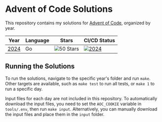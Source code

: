 # Advent of Code Solutions
This repository contains my solutions for [Advent of Code](https://adventofcode.com/), organized by year.

| Year | Language | Stars | CI/CD Status |
|------|----------|-------|--------------|
| [2024](https://adventofcode.com/2024) | Go     | ![50 Stars](https://img.shields.io/badge/Stars-50-gold?logo=adventofcode) | [![2024](https://github.com/jeroen-plug/advent-of-code/actions/workflows/2024.yml/badge.svg)](https://github.com/jeroen-plug/advent-of-code/actions/workflows/2024.yml) |

## Running the Solutions
To run the solutions, navigate to the specific year's folder and run `make`.
Other targets are available, such as `make test` to run all tests, or `make 1` to run a specific day.

Input files for each day are not included in this repository.
To automatically download the input files, you need to set the `AOC_COOKIE` variable in `tools/.env`, then run `make input`.
Alternatively, you can manually download the input files and place them in the `input` folder.
